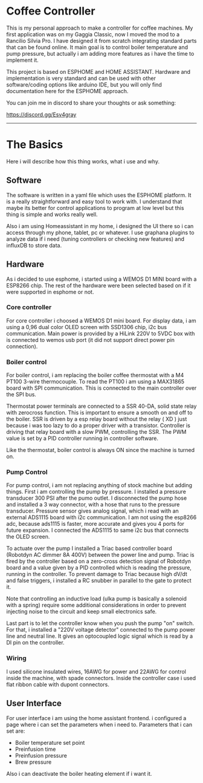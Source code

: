 # Coffee Controller
This is my personal approach to make a controller for coffee machines. My first application was on my Gaggia Classic, now I moved the mod to a Rancilio Silvia Pro. I have designed it from scratch integrating standard parts that can be found online. It main goal is to control boiler temperature and pump pressure, but actually i am adding more features as i have the time to implement it.

This project is based on ESPHOME and HOME ASSISTANT. Hardware and implementation is very standard and can be used with other software/coding options like arduino IDE, but you will only find documentation here for the ESPHOME approach.

You can join me in discord to share your thoughts or ask something:

https://discord.gg/Esv4gray

***
# The Basics
Here i will describe how this thing works, what i use and why.
## Software
The software is written in a yaml file which uses the ESPHOME platform. It is a really straightforward and easy tool to work with. I understand that maybe its better for control applications to program at low level but this thing is simple and works really well.

Also i am using Homeassistant in my home, i designed the UI there so i can access through my phone, tablet, pc or whatever. I use graphana plugins to analyze data if i need (tuning controllers or checking new features) and influxDB to store data.

## Hardware
As i decided to use esphome, i started using a WEMOS D1 MINI board with a ESP8266 chip. The rest of the hardware were been selected based on if it were supported in esphome or not.

### Core controller
For core controller i choosed a WEMOS D1 mini board. For display data, i am using a 0,96 dual color OLED screen with SSD1306 chip, i2c bus communication. Main power is provided by a HiLink 220V to 5VDC box with is connected to wemos usb port (it did not support direct power pin connection).

### Boiler control
For boiler control, i am replacing the boiler coffee thermostat with a M4 PT100 3-wire thermocouple. To read the PT100 i am using a MAX31865 board with SPI communication. This is connected to the main controller over the SPI bus.

Thermostat power terminals are connected to a SSR 40-DA, solid state relay with zerocross function. This is important to ensure a smooth on and off to the boiler. SSR is driven by a esp relay board without the relay ( XD ) just because i was too lazy to do a proper driver with a transistor. Controller is driving that relay board with a slow PWM, controlling the SSR. The PWM value is set by a PID controller running in controller software.

Like the thermostat, boiler control is always ON since the machine is turned on.

### Pump Control
For pump control, i am not replacing anything of stock machine but adding things. First i am controlling the pump by pressure. I installed a pressure transducer 300 PSI after the pumo outlet. I disconnected the pump hose and installed a 3 way connector, with a hose that runs to the pressure transducer. Pressure sensor gives analog signal, which i read with an external ADS1115 board with i2c communication. I am not using the esp8266 adc, because ads1115 is faster, more accurate and gives you 4 ports for future expansion. I connected the ADS1115 to same i2c bus that connects the OLED screen.

To actuate over the pump I installed a Triac based controller board (Robotdyn AC dimmer 8A 400V) between the power line and pump. Triac is fired by the controller based on a zero-cross detection signal of Robotdyn board and a value given by a PID controlled which is reading the pressure, running in the controller. To prevent damage to Triac because high dV/dt and false triggers, i installed a RC snubber in parallel to the gate to protect it.

Note that controlling an inductive load (ulka pump is basically a solenoid with a spring) require some additional considerations in order to prevent injecting noise to the circuit and keep small electronics safe.

Last part is to let the controller know when you push the pump "on" switch. For that, i installed a "220V voltage detector" connected to the pump power line and neutral line. It gives an optocoupled logic signal which is read by a DI pin on the controller.

### Wiring
I used silicone insulated wires, 16AWG for power and 22AWG for control inside the machine, with spade connectors. Inside the controller case i used flat ribbon cable with dupont connectors.

## User Interface
For user interface i am using the home assistant frontend. i configured a page where i can set the parameters when i need to. Parameters that i can set are:
- Boiler temperature set point
- Preinfusion time
- Preinfusion pressure
- Brew pressure

Also i can deactivate the boiler heating element if i want it.
